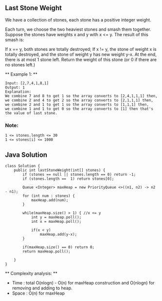 ## Last Stone Weight

We have a collection of stones, each stone has a positive integer weight.

Each turn, we choose the two heaviest stones and smash them together.  Suppose the stones have weights x and y with x <= y.  The result of this smash is:

If x == y, both stones are totally destroyed;
If x != y, the stone of weight x is totally destroyed, and the stone of weight y has new weight y-x.
At the end, there is at most 1 stone left.  Return the weight of this stone (or 0 if there are no stones left.)

** Example 1: **
```
Input: [2,7,4,1,8,1]
Output: 1
Explanation: 
We combine 7 and 8 to get 1 so the array converts to [2,4,1,1,1] then,
we combine 2 and 4 to get 2 so the array converts to [2,1,1,1] then,
we combine 2 and 1 to get 1 so the array converts to [1,1,1] then,
we combine 1 and 1 to get 0 so the array converts to [1] then that's the value of last stone.
```

### Note:
```
1 <= stones.length <= 30
1 <= stones[i] <= 1000
```

## Java Solution
```
class Solution {
    public int lastStoneWeight(int[] stones) {
        if (stones == null || stones.length == 0) return -1;
        if (stones.length ==  1) return stones[0];
        
        Queue <Integer> maxHeap = new PriorityQueue <>((n1, n2) -> n2 - n1);
        for (int num : stones) {
            maxHeap.add(num);
        }
        
        while(maxHeap.size() > 1) { //x <= y
            int y = maxHeap.poll();
            int x = maxHeap.poll();
            
            if(x < y)
                maxHeap.add(y-x);
        }
        
        if(maxHeap.size() == 0) return 0;
        return maxHeap.poll();
        
    }
}
```

** Complexity analysis: **
* Time : total O(nlogn) - O(n) for maxHeap construction and O(nlogn) for removing and adding to heap.
* Space : O(n) for maxHeap

